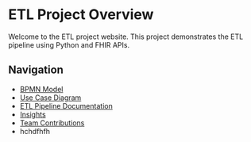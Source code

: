 # ETL Project Overview

Welcome to the ETL project website. This project demonstrates the ETL pipeline using Python and FHIR APIs.

## Navigation
- [BPMN Model](bpmn.md)
- [Use Case Diagram](use_case.md)
- [ETL Pipeline Documentation](etl_pipeline.md)
- [Insights](insights.md)
- [Team Contributions](team_contributions.md)
- hchdfhfh
